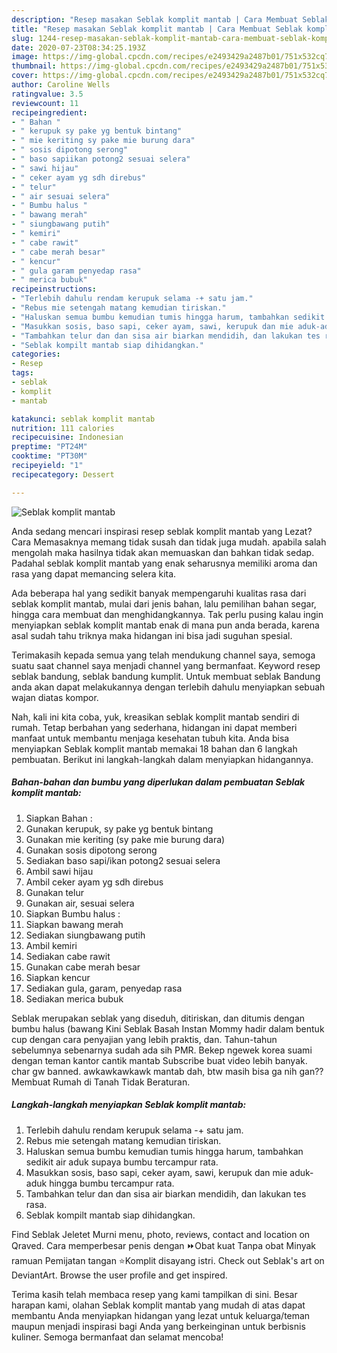 ```yaml
---
description: "Resep masakan Seblak komplit mantab | Cara Membuat Seblak komplit mantab Yang Mudah Dan Praktis"
title: "Resep masakan Seblak komplit mantab | Cara Membuat Seblak komplit mantab Yang Mudah Dan Praktis"
slug: 1244-resep-masakan-seblak-komplit-mantab-cara-membuat-seblak-komplit-mantab-yang-mudah-dan-praktis
date: 2020-07-23T08:34:25.193Z
image: https://img-global.cpcdn.com/recipes/e2493429a2487b01/751x532cq70/seblak-komplit-mantab-foto-resep-utama.jpg
thumbnail: https://img-global.cpcdn.com/recipes/e2493429a2487b01/751x532cq70/seblak-komplit-mantab-foto-resep-utama.jpg
cover: https://img-global.cpcdn.com/recipes/e2493429a2487b01/751x532cq70/seblak-komplit-mantab-foto-resep-utama.jpg
author: Caroline Wells
ratingvalue: 3.5
reviewcount: 11
recipeingredient:
- " Bahan "
- " kerupuk sy pake yg bentuk bintang"
- " mie keriting sy pake mie burung dara"
- " sosis dipotong serong"
- " baso sapiikan potong2 sesuai selera"
- " sawi hijau"
- " ceker ayam yg sdh direbus"
- " telur"
- " air sesuai selera"
- " Bumbu halus "
- " bawang merah"
- " siungbawang putih"
- " kemiri"
- " cabe rawit"
- " cabe merah besar"
- " kencur"
- " gula garam penyedap rasa"
- " merica bubuk"
recipeinstructions:
- "Terlebih dahulu rendam kerupuk selama -+ satu jam."
- "Rebus mie setengah matang kemudian tiriskan."
- "Haluskan semua bumbu kemudian tumis hingga harum, tambahkan sedikit air aduk supaya bumbu tercampur rata."
- "Masukkan sosis, baso sapi, ceker ayam, sawi, kerupuk dan mie aduk-aduk hingga bumbu tercampur rata."
- "Tambahkan telur dan dan sisa air biarkan mendidih, dan lakukan tes rasa."
- "Seblak kompilt mantab siap dihidangkan."
categories:
- Resep
tags:
- seblak
- komplit
- mantab

katakunci: seblak komplit mantab 
nutrition: 111 calories
recipecuisine: Indonesian
preptime: "PT24M"
cooktime: "PT30M"
recipeyield: "1"
recipecategory: Dessert

---
```



![Seblak komplit mantab](https://img-global.cpcdn.com/recipes/e2493429a2487b01/751x532cq70/seblak-komplit-mantab-foto-resep-utama.jpg)

Anda sedang mencari inspirasi resep seblak komplit mantab yang Lezat? Cara Memasaknya memang tidak susah dan tidak juga mudah. apabila salah mengolah maka hasilnya tidak akan memuaskan dan bahkan tidak sedap. Padahal seblak komplit mantab yang enak seharusnya memiliki aroma dan rasa yang dapat memancing selera kita.

Ada beberapa hal yang sedikit banyak mempengaruhi kualitas rasa dari seblak komplit mantab, mulai dari jenis bahan, lalu pemilihan bahan segar, hingga cara membuat dan menghidangkannya. Tak perlu pusing kalau ingin menyiapkan seblak komplit mantab enak di mana pun anda berada, karena asal sudah tahu triknya maka hidangan ini bisa jadi suguhan spesial.

Terimakasih kepada semua yang telah mendukung channel saya, semoga suatu saat channel saya menjadi channel yang bermanfaat. Keyword resep seblak bandung, seblak bandung kumplit. Untuk membuat seblak Bandung anda akan dapat melakukannya dengan terlebih dahulu menyiapkan sebuah wajan diatas kompor.


Nah, kali ini kita coba, yuk, kreasikan seblak komplit mantab sendiri di rumah. Tetap berbahan yang sederhana, hidangan ini dapat memberi manfaat untuk membantu menjaga kesehatan tubuh kita. Anda bisa menyiapkan Seblak komplit mantab memakai 18 bahan dan 6 langkah pembuatan. Berikut ini langkah-langkah dalam menyiapkan hidangannya.

<!--inarticleads1-->

##### Bahan-bahan dan bumbu yang diperlukan dalam pembuatan Seblak komplit mantab:

1. Siapkan  Bahan :
1. Gunakan  kerupuk, sy pake yg bentuk bintang
1. Gunakan  mie keriting (sy pake mie burung dara)
1. Gunakan  sosis dipotong serong
1. Sediakan  baso sapi/ikan potong2 sesuai selera
1. Ambil  sawi hijau
1. Ambil  ceker ayam yg sdh direbus
1. Gunakan  telur
1. Gunakan  air, sesuai selera
1. Siapkan  Bumbu halus :
1. Siapkan  bawang merah
1. Sediakan  siungbawang putih
1. Ambil  kemiri
1. Sediakan  cabe rawit
1. Gunakan  cabe merah besar
1. Siapkan  kencur
1. Sediakan  gula, garam, penyedap rasa
1. Sediakan  merica bubuk


Seblak merupakan seblak yang diseduh, ditiriskan, dan ditumis dengan bumbu halus (bawang Kini Seblak Basah Instan Mommy hadir dalam bentuk cup dengan cara penyajian yang lebih praktis, dan. Tahun-tahun sebelumnya sebenarnya sudah ada sih PMR. Bekep ngewek korea suami dengan teman kantor cantik mantab Subscribe buat video lebih banyak. char gw banned. awkawkawkawk mantab dah, btw masih bisa ga nih gan?? Membuat Rumah di Tanah Tidak Beraturan. 

<!--inarticleads2-->

##### Langkah-langkah menyiapkan Seblak komplit mantab:

1. Terlebih dahulu rendam kerupuk selama -+ satu jam.
1. Rebus mie setengah matang kemudian tiriskan.
1. Haluskan semua bumbu kemudian tumis hingga harum, tambahkan sedikit air aduk supaya bumbu tercampur rata.
1. Masukkan sosis, baso sapi, ceker ayam, sawi, kerupuk dan mie aduk-aduk hingga bumbu tercampur rata.
1. Tambahkan telur dan dan sisa air biarkan mendidih, dan lakukan tes rasa.
1. Seblak kompilt mantab siap dihidangkan.


Find Seblak Jeletet Murni menu, photo, reviews, contact and location on Qraved. Cara memperbesar penis dengan ⏩Obat kuat Tanpa obat Minyak ramuan Pemijatan tangan ⭐Komplit disayang istri. Check out Seblak&#39;s art on DeviantArt. Browse the user profile and get inspired. 

Terima kasih telah membaca resep yang kami tampilkan di sini. Besar harapan kami, olahan Seblak komplit mantab yang mudah di atas dapat membantu Anda menyiapkan hidangan yang lezat untuk keluarga/teman maupun menjadi inspirasi bagi Anda yang berkeinginan untuk berbisnis kuliner. Semoga bermanfaat dan selamat mencoba!

